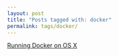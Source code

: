 ```yaml
---
layout: post
title: "Posts tagged with: docker"
permalink: tags/docker/
---
```

[Running Docker on OS X](/2015/02/Running-Docker-on-OS-X)
